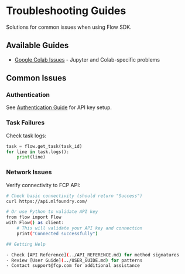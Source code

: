 # Troubleshooting Guides

Solutions for common issues when using Flow SDK.

## Available Guides

- [Google Colab Issues](COLAB_TROUBLESHOOTING.md) - Jupyter and Colab-specific problems

## Common Issues

### Authentication
See [Authentication Guide](../getting-started/authentication.md) for API key setup.

### Task Failures
Check task logs:
```python
task = flow.get_task(task_id)
for line in task.logs():
    print(line)
```

### Network Issues
Verify connectivity to FCP API:
```bash
# Check basic connectivity (should return "Success")
curl https://api.mlfoundry.com/

# Or use Python to validate API key
from flow import Flow
with Flow() as client:
    # This will validate your API key and connection
    print("Connected successfully")

## Getting Help

- Check [API Reference](../API_REFERENCE.md) for method signatures
- Review [User Guide](../USER_GUIDE.md) for patterns
- Contact support@fcp.com for additional assistance